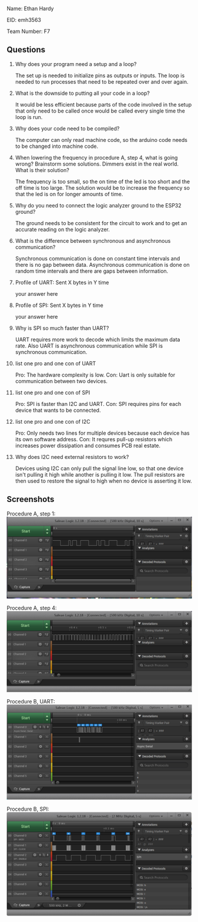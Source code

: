 Name: Ethan Hardy

EID: emh3563

Team Number: F7

## Questions

1. Why does your program need a setup and a loop?

    The set up is needed to initialize pins as outputs or inputs. The loop is needed to run processes that need to be repeated over and over again.

2. What is the downside to putting all your code in a loop?

    It would be less efficient because parts of the code involved in the setup that only need to be called once would be called every single time the loop is run.

3. Why does your code need to be compiled?

    The computer can only read machine code, so the arduino code needs to be changed into machine code.

4. When lowering the frequency in procedure A, step 4, what is going wrong? Brainstorm some solutions. Dimmers exist in the real world. What is their solution?

    The frequency is too small, so the on time of the led is too short and the off time is too large. The solution would be to increase the frequency so that the led is on for longer amounts of time.

5. Why do you need to connect the logic analyzer ground to the ESP32 ground?

    The ground needs to be consistent for the circuit to work and to get an accurate reading on the logic analyzer.

6. What is the difference between synchronous and asynchronous communication?

    Synchronous communication is done on constant time intervals and there is no gap between data. Asynchronous communication is done on random time intervals and there are gaps between information.

7. Profile of UART: Sent X bytes in Y time 

    your answer here

8. Profile of SPI: Sent X bytes in Y time

    your answer here

9. Why is SPI so much faster than UART?

    UART requires more work to decode which limits the maximum data rate. Also UART is asynchronous communication while SPI is synchronous communication.

10. list one pro and one con of UART

    Pro: The hardware complexity is low.
    Con: Uart is only suitable for communication between two devices.

11. list one pro and one con of SPI

    Pro: SPI is faster than I2C and UART.
    Con: SPI requires pins for each device that wants to be connected.

12. list one pro and one con of I2C

    Pro: Only needs two lines for multiple devices because each device has its own software address.
    Con: It requres pull-up resistors which increases power dissipation and consumes PCB real estate.

13. Why does I2C need external resistors to work?

    Devices using I2C can only pull the signal line low, so that one device isn't pulling it high while another is pulling it low. The pull resistors are then used to restore the signal to high when no device is asserting it low.

## Screenshots

Procedure A, step 1:
![Put path to your image here ->](img/led.PNG)

Procedure A, step 4:
![Put path to your image here ->](img/led2.PNG)

Procedure B, UART:
![Put path to your image here ->](img/uart.PNG)

Procedure B, SPI:
![Put path to your image here ->](img/spi.PNG)
